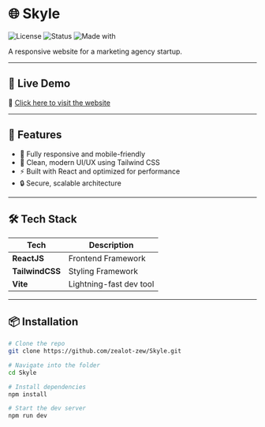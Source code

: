 <!--
 Copyright 2024 hari

 Licensed under the Apache License, Version 2.0 (the "License");
 you may not use this file except in compliance with the License.
 You may obtain a copy of the License at

     https://www.apache.org/licenses/LICENSE-2.0

 Unless required by applicable law or agreed to in writing, software
 distributed under the License is distributed on an "AS IS" BASIS,
 WITHOUT WARRANTIES OR CONDITIONS OF ANY KIND, either express or implied.
 See the License for the specific language governing permissions and
 limitations under the License.
-->

# 🌐 Skyle

![License](https://img.shields.io/badge/license-Apache--2.0-blue.svg)
![Status](https://img.shields.io/badge/status-active-success)
![Made with](https://img.shields.io/badge/Made%20with-React-61DAFB?logo=react)

A responsive website for a marketing agency startup.

---

## 🚀 Live Demo

🔗 [Click here to visit the website](https://skyle.netlify.app/)

---

## 🧩 Features

- 🚀 Fully responsive and mobile-friendly  
- 🎨 Clean, modern UI/UX using Tailwind CSS  
- ⚡ Built with React and optimized for performance  
- 🔒 Secure, scalable architecture  

---

## 🛠️ Tech Stack

| Tech           | Description            |
|----------------|------------------------|
| **ReactJS**    | Frontend Framework     |
| **TailwindCSS**| Styling Framework      |
| **Vite**       | Lightning-fast dev tool|

---

## 📦 Installation

```bash
# Clone the repo
git clone https://github.com/zealot-zew/Skyle.git

# Navigate into the folder
cd Skyle

# Install dependencies
npm install

# Start the dev server
npm run dev

